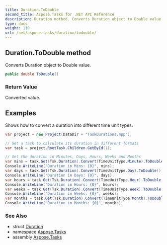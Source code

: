 ```yaml
---
title: Duration.ToDouble
second_title: Aspose.Tasks for .NET API Reference
description: Duration method. Converts Duration object to Double value
type: docs
weight: 110
url: /net/aspose.tasks/duration/todouble/
---
```

## Duration.ToDouble method

Converts Duration object to Double value.

```csharp
public double ToDouble()
```

### Return Value

Converted value.

## Examples

Shows how to convert a duration into different time unit types.

```csharp
var project = new Project(DataDir + "TaskDurations.mpp");

// Get a task to calculate its duration in different formats
var task = project.RootTask.Children.GetById(1);

// Get the duration in Minutes, Days, Hours, Weeks and Months
var mins = task.Get(Tsk.Duration).Convert(TimeUnitType.Minute).ToDouble();
Console.WriteLine("Duration in Mins: {0}", mins);
var days = task.Get(Tsk.Duration).Convert(TimeUnitType.Day).ToDouble();
Console.WriteLine("Duration in Days: {0}", days);
var hours = task.Get(Tsk.Duration).Convert(TimeUnitType.Hour).ToDouble();
Console.WriteLine("Duration in Hours: {0}", hours);
var weeks = task.Get(Tsk.Duration).Convert(TimeUnitType.Week).ToDouble();
Console.WriteLine("Duration in Weeks: {0}", weeks);
var months = task.Get(Tsk.Duration).Convert(TimeUnitType.Month).ToDouble();
Console.WriteLine("Duration in Months: {0}", months);
```

### See Also

* struct [Duration](../)
* namespace [Aspose.Tasks](../../duration/)
* assembly [Aspose.Tasks](../../../)


